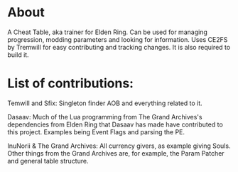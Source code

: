 # About
A Cheat Table, aka trainer for Elden Ring.
Can be used for managing progression, modding parameters and looking for information.
Uses CE2FS by Tremwill for easy contributing and tracking changes. It is also required to build it.

# List of contributions:
Temwill and Sfix:
Singleton finder AOB and everything related to it.

Dasaav:
Much of the Lua programming from The Grand Archives's dependencies from Elden Ring that Dasaav has made have contributed to this project. Examples being Event Flags and parsing the PE.

InuNorii & The Grand Archives:
All currency givers, as example giving Souls. Other things from the Grand Archives are, for example, the Param Patcher and general table structure.
